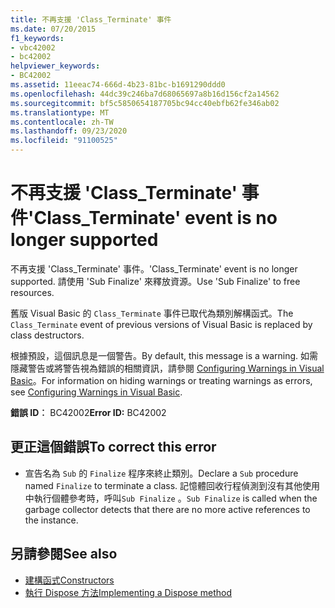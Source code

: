 ```yaml
---
title: 不再支援 'Class_Terminate' 事件
ms.date: 07/20/2015
f1_keywords:
- vbc42002
- bc42002
helpviewer_keywords:
- BC42002
ms.assetid: 11eeac74-666d-4b23-81bc-b1691290ddd0
ms.openlocfilehash: 44dc39c246ba7d68065697a8b16d156cf2a14562
ms.sourcegitcommit: bf5c5850654187705bc94cc40ebfb62fe346ab02
ms.translationtype: MT
ms.contentlocale: zh-TW
ms.lasthandoff: 09/23/2020
ms.locfileid: "91100525"
---
```

# <a name="class_terminate-event-is-no-longer-supported"></a><span data-ttu-id="28ae4-102">不再支援 'Class_Terminate' 事件</span><span class="sxs-lookup"><span data-stu-id="28ae4-102">'Class_Terminate' event is no longer supported</span></span>

<span data-ttu-id="28ae4-103">不再支援 'Class_Terminate' 事件。</span><span class="sxs-lookup"><span data-stu-id="28ae4-103">'Class_Terminate' event is no longer supported.</span></span> <span data-ttu-id="28ae4-104">請使用 'Sub Finalize' 來釋放資源。</span><span class="sxs-lookup"><span data-stu-id="28ae4-104">Use 'Sub Finalize' to free resources.</span></span>  
  
 <span data-ttu-id="28ae4-105">舊版 Visual Basic 的 `Class_Terminate` 事件已取代為類別解構函式。</span><span class="sxs-lookup"><span data-stu-id="28ae4-105">The `Class_Terminate` event of previous versions of Visual Basic is replaced by class destructors.</span></span>  
  
 <span data-ttu-id="28ae4-106">根據預設，這個訊息是一個警告。</span><span class="sxs-lookup"><span data-stu-id="28ae4-106">By default, this message is a warning.</span></span> <span data-ttu-id="28ae4-107">如需隱藏警告或將警告視為錯誤的相關資訊，請參閱 [Configuring Warnings in Visual Basic](/visualstudio/ide/configuring-warnings-in-visual-basic)。</span><span class="sxs-lookup"><span data-stu-id="28ae4-107">For information on hiding warnings or treating warnings as errors, see [Configuring Warnings in Visual Basic](/visualstudio/ide/configuring-warnings-in-visual-basic).</span></span>  
  
 <span data-ttu-id="28ae4-108">**錯誤 ID︰** BC42002</span><span class="sxs-lookup"><span data-stu-id="28ae4-108">**Error ID:** BC42002</span></span>  
  
## <a name="to-correct-this-error"></a><span data-ttu-id="28ae4-109">更正這個錯誤</span><span class="sxs-lookup"><span data-stu-id="28ae4-109">To correct this error</span></span>  
  
- <span data-ttu-id="28ae4-110">宣告名為 `Sub` 的 `Finalize` 程序來終止類別。</span><span class="sxs-lookup"><span data-stu-id="28ae4-110">Declare a `Sub` procedure named `Finalize` to terminate a class.</span></span> <span data-ttu-id="28ae4-111">記憶體回收行程偵測到沒有其他使用中執行個體參考時，呼叫`Sub Finalize` 。</span><span class="sxs-lookup"><span data-stu-id="28ae4-111">`Sub Finalize` is called when the garbage collector detects that there are no more active references to the instance.</span></span>  
  
## <a name="see-also"></a><span data-ttu-id="28ae4-112">另請參閱</span><span class="sxs-lookup"><span data-stu-id="28ae4-112">See also</span></span>

- [<span data-ttu-id="28ae4-113">建構函式</span><span class="sxs-lookup"><span data-stu-id="28ae4-113">Constructors</span></span>](../programming-guide/concepts/object-oriented-programming.md#constructors)
- [<span data-ttu-id="28ae4-114">執行 Dispose 方法</span><span class="sxs-lookup"><span data-stu-id="28ae4-114">Implementing a Dispose method</span></span>](../../standard/garbage-collection/implementing-dispose.md)
